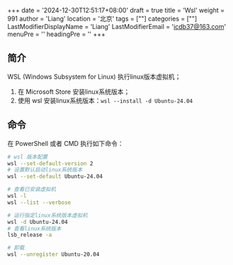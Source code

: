 +++
date = '2024-12-30T12:51:17+08:00'
draft = true
title = 'Wsl'
weight = 991
author = 'Liang'
location = '北京'
tags = [""]
categories = [""]
LastModifierDisplayName = 'Liang'
LastModifierEmail = 'icdb37@163.com'
menuPre = ''
headingPre = ''
+++

## 简介
WSL (Windows Subsystem for Linux) 执行linux版本虚拟机；

1. 在 Microsoft Store 安装linux系统版本；
2. 使用 wsl 安装linux系统版本：`wsl --install -d Ubuntu-24.04`

## 命令

在 PowerShell 或者 CMD 执行如下命令：
```sh
# wsl 版本配置
wsl --set-default-version 2
# 设置默认启动linux系统版本
wsl --set-default Ubuntu-24.04

# 查看已安装虚拟机
wsl -l
wsl --list --verbose

# 运行指定linux系统版本虚拟机
wsl -d Ubuntu-24.04
# 查看linux系统版本
lsb_release -a

# 卸载
wsl --unregister Ubuntu-20.04
```